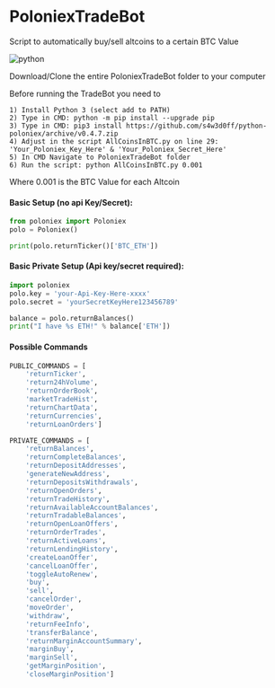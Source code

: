 # PoloniexTradeBot
Script to automatically buy/sell altcoins to a certain BTC Value

![python](https://img.shields.io/badge/python-2.7%20%26%203-blue.svg)

Download/Clone the entire PoloniexTradeBot folder to your computer

Before running the TradeBot you need to
```
1) Install Python 3 (select add to PATH)
2) Type in CMD: python -m pip install --upgrade pip
3) Type in CMD: pip3 install https://github.com/s4w3d0ff/python-poloniex/archive/v0.4.7.zip
4) Adjust in the script AllCoinsInBTC.py on line 29: 'Your_Poloniex_Key_Here' & 'Your_Poloniex_Secret_Here'
5) In CMD Navigate to PoloniexTradeBot folder
6) Run the script: python AllCoinsInBTC.py 0.001 
```
Where 0.001 is the BTC Value for each Altcoin 



#### Basic Setup (no api Key/Secret):
```python
from poloniex import Poloniex
polo = Poloniex()

print(polo.returnTicker()['BTC_ETH'])
```

#### Basic Private Setup (Api key/secret required):
```python
import poloniex
polo.key = 'your-Api-Key-Here-xxxx'
polo.secret = 'yourSecretKeyHere123456789'

balance = polo.returnBalances()
print("I have %s ETH!" % balance['ETH'])
```

#### Possible Commands
```python
PUBLIC_COMMANDS = [
    'returnTicker',
    'return24hVolume',
    'returnOrderBook',
    'marketTradeHist',
    'returnChartData',
    'returnCurrencies',
    'returnLoanOrders']

PRIVATE_COMMANDS = [
    'returnBalances',
    'returnCompleteBalances',
    'returnDepositAddresses',
    'generateNewAddress',
    'returnDepositsWithdrawals',
    'returnOpenOrders',
    'returnTradeHistory',
    'returnAvailableAccountBalances',
    'returnTradableBalances',
    'returnOpenLoanOffers',
    'returnOrderTrades',
    'returnActiveLoans',
    'returnLendingHistory',
    'createLoanOffer',
    'cancelLoanOffer',
    'toggleAutoRenew',
    'buy',
    'sell',
    'cancelOrder',
    'moveOrder',
    'withdraw',
    'returnFeeInfo',
    'transferBalance',
    'returnMarginAccountSummary',
    'marginBuy',
    'marginSell',
    'getMarginPosition',
    'closeMarginPosition']
```
